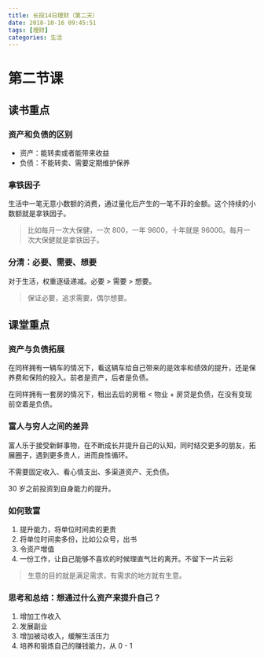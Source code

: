 ```yaml
---
title: 长投14日理财（第二天）
date: 2018-10-16 09:45:51
tags: [理财]
categories: 生活
---
```


# 第二节课

## 读书重点

### 资产和负债的区别

* 资产：能转卖或者能带来收益
* 负债：不能转卖、需要定期维护保养

### 拿铁因子

生活中一笔无意小数额的消费，通过量化后产生的一笔不菲的金额。这个持续的小数额就是拿铁因子。
> 比如每月一次大保健，一次 800，一年 9600，十年就是 96000。每月一次大保健就是拿铁因子。

### 分清：必要、需要、想要

对于生活，权重逐级递减。必要 > 需要 > 想要。
> 保证必要，追求需要，偶尔想要。

## 课堂重点

### 资产与负债拓展

在同样拥有一辆车的情况下，看这辆车给自己带来的是效率和绩效的提升，还是保养费和保险的投入。前者是资产，后者是负债。

在同样拥有一套房的情况下，租出去后的房租 < 物业 + 房贷是负债，在没有变现前空着是负债。

### 富人与穷人之间的差异

富人乐于接受新鲜事物，在不断成长并提升自己的认知，同时结交更多的朋友，拓展圈子，遇到更多贵人，进而良性循环。

不需要固定收入、看心情支出、多渠道资产、无负债。

30 岁之前投资到自身能力的提升。

### 如何致富

1. 提升能力，将单位时间卖的更贵
2. 将单位时间卖多份，比如公众号，出书
3. 令资产增值
4. 一份工作，让自己能够不喜欢的时候理直气壮的离开。不留下一片云彩
> 生意的目的就是满足需求，有需求的地方就有生意。

### 思考和总结：想通过什么资产来提升自己？

1. 增加工作收入
2. 发展副业
3. 增加被动收入，缓解生活压力
4. 培养和锻炼自己的赚钱能力，从 0 - 1



